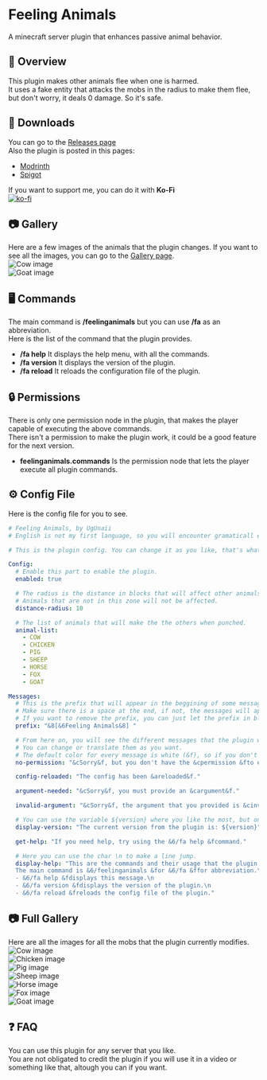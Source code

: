 # Feeling Animals  
A minecraft server plugin that enhances passive animal behavior.

## 📰 Overview  
This plugin makes other animals flee when one is harmed.  
It uses a fake entity that attacks the mobs in the radius to make them flee, but don't worry, it deals 0 damage. So it's safe.  


## 💾 Downloads  
You can go to the [Releases page](https://github.com/UgUnaii/FeelingAnimals/releases)  
Also the plugin is posted in this pages:
 - [Modrinth](https://modrinth.com/plugin/feeling-animals)
 - [Spigot]()

If you want to support me, you can do it with **Ko-Fi**  
[![ko-fi](https://ko-fi.com/img/githubbutton_sm.svg)](https://ko-fi.com/B0B3NEIFJ)

## 📷 Gallery  
Here are a few images of the animals that the plugin changes. If you want to see all the images, you can go to the [Gallery page](https://github.com/UgUnaii/FeelingAnimals/tree/main#-full-gallery).  
![Cow image](https://cdn-raw.modrinth.com/data/r7gLMvcl/images/d9303cc531b62fd2b6665c66e70993eb010e8f3c.gif)  
![Goat image](https://cdn-raw.modrinth.com/data/r7gLMvcl/images/0e0a5968c834e172419064ba6d02772ae7409672.gif)  

## 🖥️ Commands  
The main command is **/feelinganimals** but you can use **/fa** as an abbreviation.  
Here is the list of the command that the plugin provides.  
 - **/fa help** It displays the help menu, with all the commands.  
 - **/fa version** It displays the version of the plugin.  
 - **/fa reload** It reloads the configuration file of the plugin.  

## 🔒 Permissions  
There is only one permission node in the plugin, that makes the player capable of executing the above commands.  
There isn't a permission to make the plugin work, it could be a good feature for the next version.  
 - **feelinganimals.commands** Is the permission node that lets the player execute all plugin commands.  

## ⚙️ Config File
Here is the config file for you to see.  
```yaml
# Feeling Animals, by UgUnaii
# English is not my first language, so you will encounter gramaticall errors. Please don't mind.

# This is the plugin config. You can change it as you like, that's what it is for.

Config:
  # Enable this part to enable the plugin.
  enabled: true

  # The radius is the distance in blocks that will affect other animals and make them also flee.
  # Animals that are not in this zone will not be affected.
  distance-radius: 10

  # The list of animals that will make the the others when punched.
  animal-list:
    - COW
    - CHICKEN
    - PIG
    - SHEEP
    - HORSE
    - FOX
    - GOAT

Messages:
  # This is the prefix that will appear in the beggining of some messages of the plugin.
  # Make sure there is a space at the end, if not, the messages will appear next to the prefix without a space.
  # If you want to remove the prefix, you can just let the prefix in blank, just like this "".
  prefix: "&8[&6Feeling Animals&8] "

  # From here on, you will see the different messages that the plugin will send.
  # You can change or translate them as you want.
  # The default color for every message is white (&f), so if you don't put a color indicator in the beggining of a message, it will be white.
  no-permission: "&cSorry&f, but you don't have the &cpermission &fto execute this command."

  config-reloaded: "The config has been &areloaded&f."

  argument-needed: "&cSorry&f, you must provide an &cargument&f."

  invalid-argument: "&cSorry&f, the argument that you provided is &cinvalid&f."

  # You can use the variable ${version} where you like the most, but only in this message, in the others will not work.
  display-version: "The current version from the plugin is: ${version}"

  get-help: "If you need help, try using the &6/fa help &fcommand."

  # Here you can use the char \n to make a line jump.
  display-help: "This are the commands and their usage that the plugin provides.\n
  The main command is &6/feelinganimals &for &6/fa &ffor abbreviation.\n
  - &6/fa help &fdisplays this message.\n
  - &6/fa version &fdisplays the version of the plugin.\n
  - &6/fa reload &freloads the config file of the plugin."
```

## 📷 Full Gallery  
Here are all the images for all the mobs that the plugin currently modifies.  
![Cow image](https://cdn-raw.modrinth.com/data/r7gLMvcl/images/d9303cc531b62fd2b6665c66e70993eb010e8f3c.gif)  
![Chicken image](https://cdn-raw.modrinth.com/data/r7gLMvcl/images/3636af0336e37a66d948f03ba35a5e2c62ff8e05.gif)  
![Pig image](https://cdn-raw.modrinth.com/data/r7gLMvcl/images/3b909cf20cbd53c7127128a7f002d7104dccdc9a.gif)  
![Sheep image](https://cdn-raw.modrinth.com/data/r7gLMvcl/images/c082f2ff167da1139e2ab255bca284371eb3780f.gif)  
![Horse image](https://cdn-raw.modrinth.com/data/r7gLMvcl/images/3e15df63e77c95a96753023e12ef648bf8ce6422.gif)  
![Fox image](https://cdn-raw.modrinth.com/data/r7gLMvcl/images/91cd69d02b19ec5956809584c3c7bb390ef8cae5.gif)  
![Goat image](https://cdn-raw.modrinth.com/data/r7gLMvcl/images/0e0a5968c834e172419064ba6d02772ae7409672.gif)  

## ❓ FAQ  
You can use this plugin for any server that you like.  
You are not obligated to credit the plugin if you will use it in a video or something like that, altough you can if you want.  
